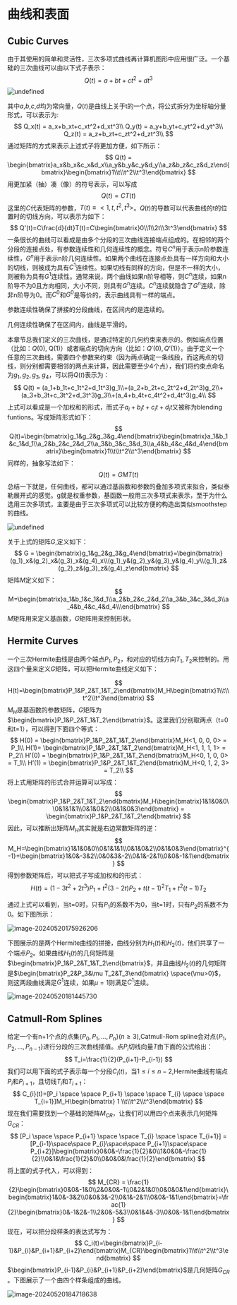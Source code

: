 # 曲线和表面

## Cubic Curves

由于其使用的简单和灵活性，三次多项式曲线再计算机图形中应用很广泛。一个基础的三次曲线可以由以下式子表示：
$$
Q(t) = a+bt+ct^2+dt^3
$$
![undefined](https://raw.githubusercontent.com/eatdreamcat/PicGo-01/main/Cubic_function.png)

其中$a$,$b$,$c$,$d$均为常向量，$Q(t)$​是曲线上关于t的一个点，将公式拆分为坐标轴分量形式，可以表示为:
$$
Q_x(t) = a_x+b_xt+c_xt^2+d_xt^3\\
Q_y(t) = a_y+b_yt+c_yt^2+d_yt^3\\
Q_z(t) = a_z+b_zt+c_zt^2+d_zt^3\\
$$
通过矩阵的方式来表示上述式子将更加方便，如下所示：
$$
Q(t) = \begin{bmatrix}a_x&b_x&c_x&d_x\\a_y&b_y&c_y&d_y\\a_z&b_z&c_z&d_z\end{bmatrix}\begin{bmatrix}1\\t\\t^2\\t^3\end{bmatrix}
$$
用更加紧（抽）凑（像）的符号表示，可以写成
$$
Q(t) = CT(t)
$$
这里的$C$代表矩阵的参数，$T(t)\equiv<1,t,t^2,t^3>$。$Q(t)$的导数可以代表曲线的t的位置时的切线方向，可以表示为如下：
$$
Q'(t)=C\frac{d}{dt}T(t)=C\begin{bmatrix}0\\1\\2t\\3t^3\end{bmatrix}
$$
一条很长的曲线可以看成是由多个分段的三次曲线连接端点组成的。在相邻的两个分段的连接点处，有参数连续性和几何连续性的概念。符号$C^n$用于表示n阶参数连续性，$G^n$用于表示n阶几何连续性。如果两个曲线在连接点处具有一样方向和大小的切线，则被成为具有$C^1$连续性。如果切线有同样的方向，但是不一样的大小，则被称为具有$G^1$连续性。通常来说，两个曲线如果n阶导相等，则$C^{n}$连续，如果n阶导不为0且方向相同，大小不同，则具有$G^{n}$连续。$C^{n}$连续就隐含了$G^{n}$连续，除非n阶导为0。而$C^0$和$G^0$​是等价的，表示曲线具有一样的端点。



参数连续性确保了拼接的分段曲线，在区间内的是连续的。

几何连续性确保了在区间内，曲线是平滑的。



本章节总我们定义的三次曲线，是通过特定的几何约束来表示的。例如端点位置（比如：$Q(0)$, Q(1)）或者端点的切向方向（比如：$Q'(0),Q’(1)$）。由于定义一个任意的三次曲线，需要四个参数来约束（因为两点确定一条线段，而这两点的切线，则分别都需要相邻的两点来计算，因此需要至少4个点），我们将约束点命名为$g_1,g_2,g_3,g_4$，可以将$Q(t)$表示为：
$$
Q(t) = (a_1+b_1t+c_1t^2+d_1t^3)g_1\\+(a_2+b_2t+c_2t^2+d_2t^3)g_2\\+(a_3+b_3t+c_3t^2+d_3t^3)g_3\\+(a_4+b_4t+c_4t^2+d_4t^3)g_4\\
$$
上式可以看成是一个加权和的形式，而式子$a_i+b_it+c_it+d_it$又被称为blending funtions。写成矩阵形式如下：
$$
Q(t)=\begin{bmatrix}g_1&g_2&g_3&g_4\end{bmatrix}\begin{bmatrix}a_1&b_1&c_1&d_1\\a_2&b_2&c_2&d_2\\a_3&b_3&c_3&d_3\\a_4&b_4&c_4&d_4\end{bmatrix}\begin{bmatrix}1\\t\\t^2\\t^3\end{bmatrix}
$$
同样的，抽象写法如下：
$$
Q(t)=GMT(t)
$$
总结一下就是，任何曲线，都可以通过基函数和参数的叠加多项式来拟合，类似泰勒展开式的感觉。g就是权重参数，基函数一般用三次多项式来表示，至于为什么选用三次多项式，主要是由于三次多项式可以比较方便的构造出类似smoothstep的曲线。

![undefined](https://raw.githubusercontent.com/eatdreamcat/PicGo-01/main/1920px-Smoothstep_and_Smootherstep.svg.png)



关于上式的矩阵$G$,定义如下：
$$
G = \begin{bmatrix}g_1&g_2&g_3&g_4\end{bmatrix}=\begin{bmatrix}(g_1)_x&(g_2)_x&(g_3)_x&(g_4)_x\\(g_1)_y&(g_2)_y&(g_3)_y&(g_4)_y\\(g_1)_z&(g_2)_z&(g_3)_z&(g_4)_z\end{bmatrix}
$$
矩阵$M$定义如下：
$$
M=\begin{bmatrix}a_1&b_1&c_1&d_1\\a_2&b_2&c_2&d_2\\a_3&b_3&c_3&d_3\\a_4&b_4&c_4&d_4\\\end{bmatrix}
$$
$M$矩阵用来定义基函数，$G$​矩阵用来控制形状。





## Hermite Curves

一个三次Hermite曲线是由两个端点$P_1,P_2$，和对应的切线方向$T_1,T_2$来控制的。用这四个量来定义$G$矩阵，可以把Hermite曲线定义如下：


$$
H(t)=\begin{bmatrix}P_1&P_2&T_1&T_2\end{bmatrix}M_H\begin{bmatrix}1\\t\\t^2\\t^3\end{bmatrix}
$$
$M_H$是基函数的参数矩阵，$G$矩阵为$\begin{bmatrix}P_1&P_2&T_1&T_2\end{bmatrix}$。这里我们分别取两点（t=0和t=1），可以得到下面四个等式：
$$
H(0)  = \begin{bmatrix}P_1&P_2&T_1&T_2\end{bmatrix}M_H<1, 0, 0, 0> = P_1\\
H(1)= \begin{bmatrix}P_1&P_2&T_1&T_2\end{bmatrix}M_H<1, 1, 1, 1> = P_2\\
H'(0) = \begin{bmatrix}P_1&P_2&T_1&T_2\end{bmatrix}M_H<0, 1, 0, 0> = T_1\\
H’(1) = \begin{bmatrix}P_1&P_2&T_1&T_2\end{bmatrix}M_H<0, 1, 2, 3> = T_2\\
$$
将上式用矩阵的形式合并运算可以写成：
$$
\begin{bmatrix}P_1&P_2&T_1&T_2\end{bmatrix}M_H\begin{bmatrix}1&1&0&0\\0&1&1&1\\0&1&0&2\\0&1&0&3\end{bmatrix} = \begin{bmatrix}P_1&P_2&T_1&T_2\end{bmatrix}
$$
因此，可以推断出矩阵$M_{H}$其实就是右边常数矩阵的逆：
$$
M_H=\begin{bmatrix}1&1&0&0\\0&1&1&1\\0&1&0&2\\0&1&0&3\end{bmatrix}^{-1}=\begin{bmatrix}1&0&-3&2\\0&0&3&-2\\0&1&-2&1\\0&0&-1&1\end{bmatrix}
$$
得到参数矩阵后，可以把式子写成加权和的形式：
$$
H(t)=(1-3t^2+2t^3)P_1+t^2(3-2t)P_2+t(t-1)^2T_1+t^2(t-1)T_2
$$


通过上式可以看到，当t=0时，只有$P_1$的系数不为0，当t=1时，只有$P_2$的系数不为0。如下图所示：

![image-20240520175926206](https://raw.githubusercontent.com/eatdreamcat/PicGo-01/main/image-20240520175926206.png)



下图展示的是两个Hermite曲线的拼接，曲线分别为$H_1(t)$和$H_2(t)$，他们共享了一个端点$P_{2}$。如果曲线$H_1(t)$的几何矩阵是$\begin{bmatrix}P_1&P_2&T_1&T_2\end{bmatrix}$，并且曲线$H_2(t)$的几何矩阵是$\begin{bmatrix}P_2&P_3&\mu T_2&T_3\end{bmatrix} \space(\mu>0)$，则这两段曲线满足$G^1$连续，如果$\mu=1$则满足$C^1$连续。

![image-20240520181445730](https://raw.githubusercontent.com/eatdreamcat/PicGo-01/main/image-20240520181445730.png)



## Catmull-Rom Splines

给定一个有n+1个点的点集$\{P_0,P_1,...,P_n\} (n\ge3)$,Catmull-Rom spline会对点$\{P_1,P_2,...,P_{n-1}\}$进行分段的三次曲线插值。点$P_i$切线向量$T$由下面的公式给出：
$$
T_i=\frac{1}{2}(P_{i+1}-P_{i-1})
$$
我们可以用下面的式子表示每一个分段$C_i(t)$，当$1\le{i}\le{n-2}$,Hermite曲线有端点$P_i$和$P_{i+1}$，且切线$T_i$和$T_{i+1}$：
$$
C_{i}(t)=[P_i \space \space P_{i+1} \space \space T_{i} \space \space T_{i+1}]M_H\begin{bmatrix} 1 \\t\\t^2\\t^3\end{bmatrix}
$$
现在我们需要找到一个基础的矩阵$M_{CR}$，让我们可以用四个点来表示几何矩阵$G_{CR}$：
$$
[P_i \space \space P_{i+1} \space \space T_{i} \space \space T_{i+1}] = [P_{i-1}\space\space P_{i}\space\space P_{i+1}\space\space P_{i+2}]\begin{bmatrix}0&0&-\frac{1}{2}&0\\1&0&0&-\frac{1}{2}\\0&1&\frac{1}{2}&0\\0&0&0&\frac{1}{2}\end{bmatrix}
$$
将上面的式子代入，可以得到：
$$
M_{CR} = \frac{1}{2}\begin{bmatrix}0&0&-1&0\\2&0&0&-1\\0&2&1&0\\0&0&0&1\end{bmatrix}\begin{bmatrix}1&0&-3&2\\0&0&3&-2\\0&1&-2&1\\0&0&-1&1\end{bmatrix}=\frac{1}{2}\begin{bmatrix}0&-1&2&-1\\2&0&-5&3\\0&1&4&-3\\0&0&-1&1\end{bmatrix}
$$
现在，可以把分段样条的表达式写为：
$$
C_i(t)=\begin{bmatrix}P_{i-1}&P_{i}&P_{i+1}&P_{i+2}\end{bmatrix}M_{CR}\begin{bmatrix}1\\t\\t^2\\t^3\end{bmatrix}
$$
$\begin{bmatrix}P_{i-1}&P_{i}&P_{i+1}&P_{i+2}\end{bmatrix}$是几何矩阵$G_{CR}$ 。下图展示了一个由四个样条组成的曲线。



![image-20240520184718638](https://raw.githubusercontent.com/eatdreamcat/PicGo-01/main/image-20240520184718638.png)





